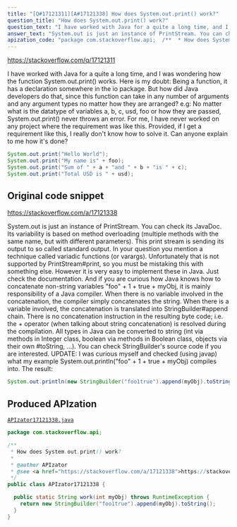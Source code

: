 ```yaml
---
title: "[Q#17121311][A#17121338] How does System.out.print() work?"
question_title: "How does System.out.print() work?"
question_text: "I have worked with Java for a quite a long time, and I was wondering how the function System.out.print() works. Here is my doubt: Being a function, it has a declaration somewhere in the io package. But how did Java developers do that, since this function can take in any number of arguments and any argument types no matter how they are arranged? e.g: No matter what is the datatype of variables a, b, c, usd, foo or how they are passed, System.out.print() never throws an error. For me, I have never worked on any project where the requirement was like this. Provided, if I get a requirement like this, I really don't know how to solve it. Can anyone explain to me how it's done?"
answer_text: "System.out is just an instance of PrintStream. You can check its JavaDoc. Its variability is based on method overloading (multiple methods with the same name, but with different parameters). This print stream is sending its output to so called standard output. In your question you mention a technique called variadic functions (or varargs). Unfortunately that is not supported by PrintStream#print, so you must be mistaking this with something else. However it is very easy to implement these in Java. Just check the documentation. And if you are curious how Java knows how to concatenate non-string variables \"foo\" + 1 + true + myObj, it is mainly responsibility of a Java compiler. When there is no variable involved in the concatenation, the compiler simply concatenates the string. When there is a variable involved, the concatenation is translated into StringBuilder#append chain. There is no concatenation instruction in the resulting byte code; i.e. the + operator (when talking about string concatenation) is resolved during the compilation. All types in Java can be converted to string (int via methods in Integer class, boolean via methods in Boolean class, objects via their own #toString, ...). You can check StringBuilder's source code if you are interested. UPDATE: I was curious myself and checked (using javap) what my example System.out.println(\"foo\" + 1 + true + myObj) compiles into. The result:"
apization_code: "package com.stackoverflow.api;  /**  * How does System.out.print() work?  *  * @author APIzator  * @see <a href=\"https://stackoverflow.com/a/17121338\">https://stackoverflow.com/a/17121338</a>  */ public class APIzator17121338 {    public static String work(int myObj) throws RuntimeException {     return new StringBuilder(\"foo1true\").append(myObj).toString();   } }"
---
```


https://stackoverflow.com/q/17121311

I have worked with Java for a quite a long time, and I was wondering how the function System.out.print() works.
Here is my doubt:
Being a function, it has a declaration somewhere in the io package. But how did Java developers do that, since this function can take in any number of arguments and any argument types no matter how they are arranged? e.g:
No matter what is the datatype of variables a, b, c, usd, foo or how they are passed, System.out.print() never throws an error.
For me, I have never worked on any project where the requirement was like this. Provided, if I get a requirement like this, I really don&#x27;t know how to solve it.
Can anyone explain to me how it&#x27;s done?


```java
System.out.print("Hello World");
System.out.print("My name is" + foo);
System.out.print("Sum of " + a + "and " + b + "is " + c);
System.out.print("Total USD is " + usd);
```


## Original code snippet

https://stackoverflow.com/a/17121338

System.out is just an instance of PrintStream. You can check its JavaDoc. Its variability is based on method overloading (multiple methods with the same name, but with different parameters).
This print stream is sending its output to so called standard output.
In your question you mention a technique called variadic functions (or varargs). Unfortunately that is not supported by PrintStream#print, so you must be mistaking this with something else. However it is very easy to implement these in Java. Just check the documentation.
And if you are curious how Java knows how to concatenate non-string variables &quot;foo&quot; + 1 + true + myObj, it is mainly responsibility of a Java compiler.
When there is no variable involved in the concatenation, the compiler simply concatenates the string. When there is a variable involved, the concatenation is translated into StringBuilder#append chain. There is no concatenation instruction in the resulting byte code; i.e. the + operator (when talking about string concatenation) is resolved during the compilation.
All types in Java can be converted to string (int via methods in Integer class, boolean via methods in Boolean class, objects via their own #toString, ...). You can check StringBuilder&#x27;s source code if you are interested.
UPDATE: I was curious myself and checked (using javap) what my example System.out.println(&quot;foo&quot; + 1 + true + myObj) compiles into. The result:

```java
System.out.println(new StringBuilder("foo1true").append(myObj).toString());
```

## Produced APIzation

[`APIzator17121338.java`](https://github.com/pasqualesalza/apization-temp-data/raw/master/apizations/java/APIzator17121338.java)

```java
package com.stackoverflow.api;

/**
 * How does System.out.print() work?
 *
 * @author APIzator
 * @see <a href="https://stackoverflow.com/a/17121338">https://stackoverflow.com/a/17121338</a>
 */
public class APIzator17121338 {

  public static String work(int myObj) throws RuntimeException {
    return new StringBuilder("foo1true").append(myObj).toString();
  }
}

```